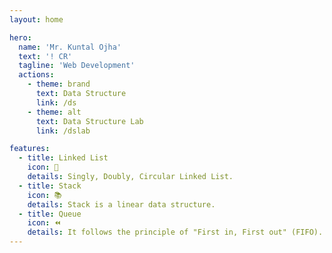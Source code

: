 ```yaml
---
layout: home

hero:
  name: 'Mr. Kuntal Ojha'
  text: '! CR'
  tagline: 'Web Development'
  actions:
    - theme: brand
      text: Data Structure
      link: /ds
    - theme: alt
      text: Data Structure Lab
      link: /dslab

features:
  - title: Linked List
    icon: 🔗
    details: Singly, Doubly, Circular Linked List.
  - title: Stack
    icon: 📚
    details: Stack is a linear data structure.
  - title: Queue
    icon: ⏪
    details: It follows the principle of "First in, First out" (FIFO).
---
```

